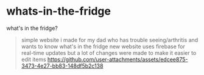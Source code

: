 # whats-in-the-fridge
what's in the fridge?
> simple website i made for my dad who has trouble seeing/arthritis and wants to know what's in the fridge
> new website uses firebase for real-time updates but a lot of changes were made to make it easier to edit items
> https://github.com/user-attachments/assets/edcee875-3473-4e27-bb83-148df5b2c138
